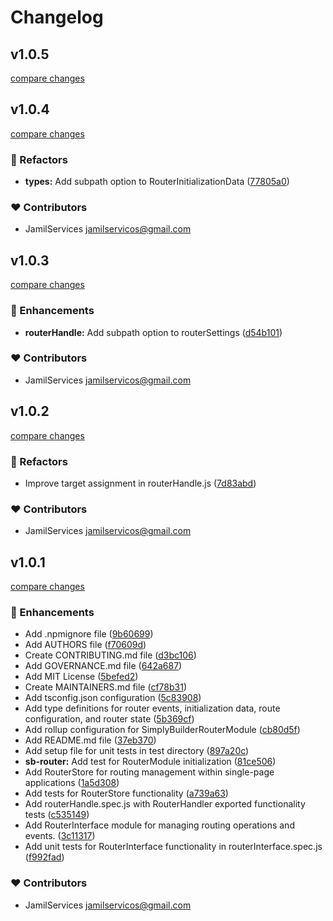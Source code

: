 # Changelog


## v1.0.5

[compare changes](https://github.com/SimplyBuilder/sb-module-router/compare/v1.0.4...v1.0.5)

## v1.0.4

[compare changes](https://github.com/SimplyBuilder/sb-module-router/compare/v1.0.3...v1.0.4)

### 💅 Refactors

- **types:** Add subpath option to RouterInitializationData ([77805a0](https://github.com/SimplyBuilder/sb-module-router/commit/77805a0))

### ❤️ Contributors

- JamilServices <jamilservicos@gmail.com>

## v1.0.3

[compare changes](https://github.com/SimplyBuilder/sb-module-router/compare/v1.0.2...v1.0.3)

### 🚀 Enhancements

- **routerHandle:** Add subpath option to routerSettings ([d54b101](https://github.com/SimplyBuilder/sb-module-router/commit/d54b101))

### ❤️ Contributors

- JamilServices <jamilservicos@gmail.com>

## v1.0.2

[compare changes](https://github.com/SimplyBuilder/sb-module-router/compare/v1.0.1...v1.0.2)

### 💅 Refactors

- Improve target assignment in routerHandle.js ([7d83abd](https://github.com/SimplyBuilder/sb-module-router/commit/7d83abd))

### ❤️ Contributors

- JamilServices <jamilservicos@gmail.com>

## v1.0.1

[compare changes](https://github.com/SimplyBuilder/sb-module-router/compare/empty...v1.0.1)

### 🚀 Enhancements

- Add .npmignore file ([9b60699](https://github.com/SimplyBuilder/sb-module-router/commit/9b60699))
- Add AUTHORS file ([f70609d](https://github.com/SimplyBuilder/sb-module-router/commit/f70609d))
- Create CONTRIBUTING.md file ([d3bc106](https://github.com/SimplyBuilder/sb-module-router/commit/d3bc106))
- Add GOVERNANCE.md file ([642a687](https://github.com/SimplyBuilder/sb-module-router/commit/642a687))
- Add MIT License ([5befed2](https://github.com/SimplyBuilder/sb-module-router/commit/5befed2))
- Create MAINTAINERS.md file ([cf78b31](https://github.com/SimplyBuilder/sb-module-router/commit/cf78b31))
- Add tsconfig.json configuration ([5c83908](https://github.com/SimplyBuilder/sb-module-router/commit/5c83908))
- Add type definitions for router events, initialization data, route configuration, and router state ([5b369cf](https://github.com/SimplyBuilder/sb-module-router/commit/5b369cf))
- Add rollup configuration for SimplyBuilderRouterModule ([cb80d5f](https://github.com/SimplyBuilder/sb-module-router/commit/cb80d5f))
- Add README.md file ([37eb370](https://github.com/SimplyBuilder/sb-module-router/commit/37eb370))
- Add setup file for unit tests in test directory ([897a20c](https://github.com/SimplyBuilder/sb-module-router/commit/897a20c))
- **sb-router:** Add test for RouterModule initialization ([81ce506](https://github.com/SimplyBuilder/sb-module-router/commit/81ce506))
- Add RouterStore for routing management within single-page applications ([1a5d308](https://github.com/SimplyBuilder/sb-module-router/commit/1a5d308))
- Add tests for RouterStore functionality ([a739a63](https://github.com/SimplyBuilder/sb-module-router/commit/a739a63))
- Add routerHandle.spec.js with RouterHandler exported functionality tests ([c535149](https://github.com/SimplyBuilder/sb-module-router/commit/c535149))
- Add RouterInterface module for managing routing operations and events. ([3c11317](https://github.com/SimplyBuilder/sb-module-router/commit/3c11317))
- Add unit tests for RouterInterface functionality in routerInterface.spec.js ([f992fad](https://github.com/SimplyBuilder/sb-module-router/commit/f992fad))

### ❤️ Contributors

- JamilServices <jamilservicos@gmail.com>

